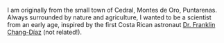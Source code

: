 I am originally from the small town of Cedral, Montes de Oro, Puntarenas. Always surrounded by nature and agriculture, I wanted to be a scientist from an early age, inspired by the first Costa Rican astronaut [Dr. Franklin Chang-Díaz](https://en.wikipedia.org/wiki/Franklin_Chang-D%C3%ADaz) (not related!).
